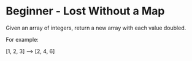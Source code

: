 # Beginner - Lost Without a Map
Given an array of integers, return a new array with each value doubled.

For example:

[1, 2, 3] --> [2, 4, 6]